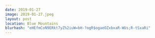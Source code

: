 ```yaml
---
date: 2019-01-27
image: 2019-01-27.jpeg
layout: post
location: Blue Mountains
blurhash: "eHEfmCoN9ERkt7yZ%2iuW=bH-?ogR$ogaeOZxbxaR-WUs;R-tSxaRi"
---
```



